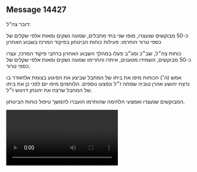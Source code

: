 ## Message 14427

דובר צה"ל:

כ-50 מבוקשים שנעצרו, מופו שני בתי מחבלים, שמונה נשקים ומאות אלפי שקלים של כספי טרור הוחרמו: פעילות כוחות הביטחון בפיקוד המרכז בשבוע האחרון

כוחות צה״ל, שב״כ ומג״ב פעלו במהלך השבוע האחרון ברחבי פיקוד המרכז, עצרו כ-50 מבוקשים, השמידו מטענים, איתרו והחרימו שמונה נשקים ומאות אלפי שקלים של כספי טרור.

אמש (ה׳) הכוחות מיפו את ביתו של המחבל שביצע את הפיגוע בצומת אלחאדר בו נרצח יהושע אהרן טוביה שמחה ז״ל ונפצעו נוספים. הלוחמים מיפו יום לפני כן את ביתו של המחבל שרצח את יהונתן דויטש ז״ל.

המבוקשים שנעצרו ואמצעי הלחימה שהוחרמו הועברו להמשך טיפול כוחות הביטחון.

![Video](https://data.iron-swords.co.il/2024/December/13/14427/14427_media.mp4)
